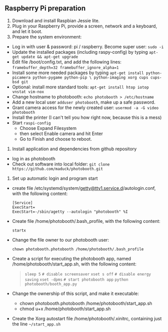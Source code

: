 ## Raspberry Pi preparation
1. Download and install Raspbian Jessie lite.
1. Plug in your Raspberry Pi, provide a screen, network and a keyboard, and let it boot.
1. Prepare the system environment:
  * Log in with user & password: pi / raspberry. Become super user: `sudo -i`
  * Update the installed packages (including raspy-config) by typing `apt-get update && apt-get upgrade`
  * Edit file /boot/config.txt, and add the following lines:
    `framebuffer_depth=32
    framebuffer_ignore_alpha=1`
  * Install some more needed packages by typing `apt-get install python-picamera python-pygame python-pip \
    python-imaging xorg cups cups-bsd git`
  * Optional: install more standard tools: `apt-get install htop iotop vnstat vim-nox`
  * Change hostname to photobooth: `echo photobooth > /etc/hostname`
  * Add a new local user `adduser photobooth`, make up a safe password.
  * Grant camera access for the newly created user: `usermod -a -G video photobooth`
  * Install the printer (I can't tell you how right now, because this is a mess)
  * Start `raspi-config`
    * Choose Expand Filesystem
    * then select Enable camera and hit Enter
    * Go to Finish and choose to reboot.
1. Install application and dependencies from github repository
  * log in as photobooth
  * Check out software into local folder:
    `git clone https://github.com/maduck/photobooth.git`
1. Set up automatic login and program start
  * create file /etc/systemd/system/getty@tty1.service.d/autologin.conf, with the following content:

        [Service]
        ExecStart=
        ExecStart=-/sbin/agetty --autologin "photobooth" %I

  * Create file /home/photobooth/.bash_profile, with the following content:

        startx

  * Change the file owner to our photobooth user:

        chown photobooth.photobooth /home/photobooth/.bash_profile

  * Create a script for executing the photobooth app, named /home/photobooth/start_app.sh, with the following content:

    > `sleep 5`
    > `# disable screensaver`
    > `xset s off`
    > `# disable energy saving`
    > `xset -dpms`
    > `# start photobooth app`
    > `python photobooth/booth_app.py`
  * Change the ownership of this script, and make it executable:
    * chown photobooth.photobooth /home/photobooth/start_app.sh
    * chmod u+x /home/photobooth/start_app.sh
  * Create the Xorg autostart file /home/photobooth/.xinitrc, containing just the line
    `~/start_app.sh`
